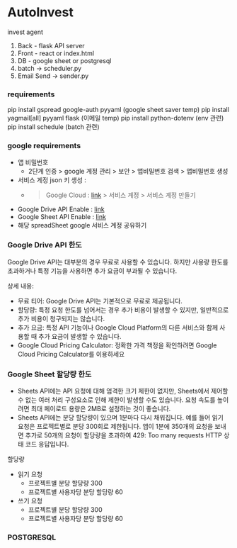 # AutoInvest
invest agent

1. Back - flask API server
2. Front - react or index.html
3. DB - google sheet or postgresql
4. batch -> scheduler.py
5. Email Send -> sender.py



### requirements

pip install gspread google-auth pyyaml (google sheet saver temp)
pip install yagmail[all] pyyaml flask (이메일 temp)
pip install python-dotenv (env 관련)
pip install schedule  (batch 관련)


### google requirements

- 앱 비밀번호
  - 2단계 인증 > google 계정 관리 > 보안 > 앱비밀번호 검색 > 앱비밀번호 생성
- 서비스 게정 json 키 생성 : 
  - > Google Cloud : [link](https://console.cloud.google.com/) > 서비스 계정 > 서비스 계정 만들기 
- Google Drive API Enable  : [link](https://console.cloud.google.com/apis/api/drive.googleapis.com/metrics?project=crawlsender&inv=1&invt=AbwSvg)
- Google Sheet API Enable  : [link](https://console.cloud.google.com/marketplace/product/google/sheets.googleapis.com?q=search&referrer=search&inv=1&invt=AbwSvg&project=crawlsender)
- 해당 spreadSheet google 서비스 계정 공유하기

### Google Drive API 한도
Google Drive API는 대부분의 경우 무료로 사용할 수 있습니다.
하지만 사용량 한도를 초과하거나 특정 기능을 사용하면 추가 요금이 부과될 수 있습니다. 

상세 내용:
- 무료 티어: Google Drive API는 기본적으로 무료로 제공됩니다. 
- 할당량: 특정 요청 한도를 넘어서는 경우 추가 비용이 발생할 수 있지만, 일반적으로 추가 비용이 청구되지는 않습니다. 
- 추가 요금: 특정 API 기능이나 Google Cloud Platform의 다른 서비스와 함께 사용할 때 추가 요금이 발생할 수 있습니다. 
- Google Cloud Pricing Calculator: 정확한 가격 책정을 확인하려면 Google Cloud Pricing Calculator를 이용하세요


### Google Sheet 할당량 한도

- Sheets API에는 API 요청에 대해 엄격한 크기 제한이 없지만, Sheets에서 제어할 수 없는 여러 처리 구성요소로 인해 제한이 발생할 수도 있습니다. 요청 속도를 높이려면 최대 페이로드 용량은 2MB로 설정하는 것이 좋습니다.
- Sheets API에는 분당 할당량이 있으며 1분마다 다시 채워집니다. 예를 들어 읽기 요청은 프로젝트별로 분당 300회로 제한됩니다. 앱이 1분에 350개의 요청을 보내면 추가로 50개의 요청이 할당량을 초과하여 429: Too many requests HTTP 상태 코드 응답입니다. 

할당량
- 읽기 요청	
  - 프로젝트별 분당 할당량	300
  - 프로젝트별 사용자당 분당 할당량	60
- 쓰기 요청	
  - 프로젝트별 분당 할당량	300
  - 프로젝트별 사용자당 분당 할당량	60

### POSTGRESQL 